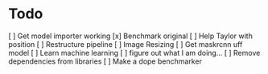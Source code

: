 # Todo

[ ] Get model importer working
[x] Benchmark original
[ ] Help Taylor with position
[ ] Restructure pipeline
[ ] Image Resizing
[ ] Get maskrcnn uff model
[ ] Learn machine learning
[ ] figure out what I am doing...
[ ] Remove dependencies from libraries
[ ] Make a dope benchmarker
